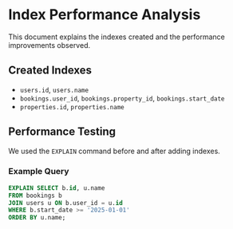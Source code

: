 # Index Performance Analysis

This document explains the indexes created and the performance improvements observed.

## Created Indexes
- `users.id`, `users.name`
- `bookings.user_id`, `bookings.property_id`, `bookings.start_date`
- `properties.id`, `properties.name`

## Performance Testing
We used the `EXPLAIN` command before and after adding indexes.

### Example Query
```sql
EXPLAIN SELECT b.id, u.name
FROM bookings b
JOIN users u ON b.user_id = u.id
WHERE b.start_date >= '2025-01-01'
ORDER BY u.name;

